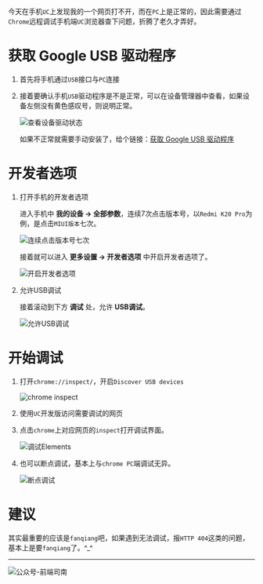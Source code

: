 今天在手机`UC`上发现我的一个网页打不开，而在`PC`上是正常的，因此需要通过`Chrome`远程调试手机端`UC`浏览器查下问题，折腾了老久才弄好。

<!-- more -->

# 获取 Google USB 驱动程序

1. 首先将手机通过`USB`接口与`PC`连接

2. 接着要确认手机`USB`驱动程序是不是正常，可以在设备管理器中查看，如果设备左侧没有黄色感叹号，则说明正常。

   ![查看设备驱动状态](http://qncdn.wbjiang.cn/%E6%9F%A5%E7%9C%8B%E8%AE%BE%E5%A4%87%E9%A9%B1%E5%8A%A8%E7%8A%B6%E6%80%81.png)

   

   如果不正常就需要手动安装了，给个链接：[获取 Google USB 驱动程序](https://developer.android.com/studio/run/win-usb.html?hl=zh-cn)



# 开发者选项

1. 打开手机的开发者选项

   进入手机中 **我的设备 -> 全部参数**，连续7次点击版本号，以`Redmi K20 Pro`为例，是点击`MIUI版本`七次。

   ![连续点击版本号七次](http://qncdn.wbjiang.cn/%E7%82%B9%E5%87%BB%E7%89%88%E6%9C%AC%E5%8F%B7%E4%B8%83%E6%AC%A1.png)

   接着就可以进入 **更多设置 -> 开发者选项** 中开启开发者选项了。

   ![开启开发者选项](http://qncdn.wbjiang.cn/%E5%BC%80%E5%90%AF%E5%BC%80%E5%8F%91%E8%80%85%E9%80%89%E9%A1%B9.png)

2. 允许USB调试

   接着滚动到下方 **调试** 处，允许 **USB调试**。

   ![允许USB调试](http://qncdn.wbjiang.cn/%E5%85%81%E8%AE%B8USB%E8%B0%83%E8%AF%95.png)

# 开始调试

1. 打开`chrome://inspect/`，开启`Discover USB devices`

   ![chrome inspect](http://qncdn.wbjiang.cn/chrome%20inspect%E7%95%8C%E9%9D%A2.png)

2. 使用`UC`开发版访问需要调试的网页

3. 点击`chrome`上对应网页的`inspect`打开调试界面。

   ![调试Elements](http://qncdn.wbjiang.cn/%E8%B0%83%E8%AF%95uc%E6%89%8B%E6%9C%BA%E7%AB%AFElements.png)

4. 也可以断点调试，基本上与`chrome PC`端调试无异。

   ![断点调试](http://qncdn.wbjiang.cn/%E8%BF%9C%E7%A8%8B%E6%96%AD%E7%82%B9%E8%B0%83%E8%AF%95.png)



# 建议

其实最重要的应该是`fanqiang`吧，如果遇到无法调试，报`HTTP 404`这类的问题，基本上是要`fanqiang`了。^_^


------

![公众号-前端司南](http://qncdn.wbjiang.cn/%E5%89%8D%E7%AB%AF%E5%8F%B8%E5%8D%97%E5%90%8D%E7%89%87%E5%B8%A6%E5%BE%AE%E4%BF%A1.png)